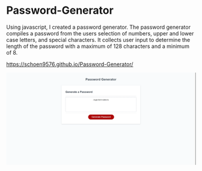# Password-Generator
Using javascript, I created a password generator.
The password generator compiles a password from the users selection of numbers, upper and lower case letters, and special characters.
It collects user input to determine the length of the password with a maximum of 128 characters and a minimum of 8.

https://schoen9576.github.io/Password-Generator/

![ScreenShot](screenshot--2021.07.07-13_39_59.png)

